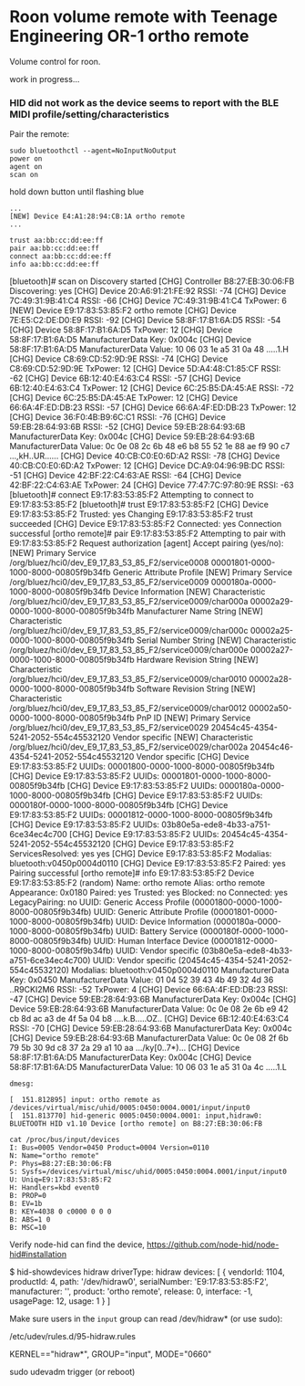 # Roon volume remote with Teenage Engineering OR-1 ortho remote

Volume control for roon.

work in progress... 


### HID did not work as the device seems to report with the BLE MIDI profile/setting/characteristics

Pair the remote:

```
sudo bluetoothctl --agent=NoInputNoOutput
power on
agent on
scan on
```
hold down button until flashing blue
```
...
[NEW] Device E4:A1:28:94:CB:1A ortho remote
...

trust aa:bb:cc:dd:ee:ff
pair aa:bb:cc:dd:ee:ff
connect aa:bb:cc:dd:ee:ff
info aa:bb:cc:dd:ee:ff
```

[bluetooth]# scan on
Discovery started
[CHG] Controller B8:27:EB:30:06:FB Discovering: yes
[CHG] Device 20:A6:91:21:FE:92 RSSI: -74
[CHG] Device 7C:49:31:9B:41:C4 RSSI: -66
[CHG] Device 7C:49:31:9B:41:C4 TxPower: 6
[NEW] Device E9:17:83:53:85:F2 ortho remote
[CHG] Device 7E:E5:C2:DE:D0:E9 RSSI: -92
[CHG] Device 58:8F:17:B1:6A:D5 RSSI: -54
[CHG] Device 58:8F:17:B1:6A:D5 TxPower: 12
[CHG] Device 58:8F:17:B1:6A:D5 ManufacturerData Key: 0x004c
[CHG] Device 58:8F:17:B1:6A:D5 ManufacturerData Value:
  10 06 03 1e a5 31 0a 48                          .....1.H
[CHG] Device C8:69:CD:52:9D:9E RSSI: -74
[CHG] Device C8:69:CD:52:9D:9E TxPower: 12
[CHG] Device 5D:A4:48:C1:85:CF RSSI: -62
[CHG] Device 6B:12:40:E4:63:C4 RSSI: -57
[CHG] Device 6B:12:40:E4:63:C4 TxPower: 12
[CHG] Device 6C:25:B5:DA:45:AE RSSI: -72
[CHG] Device 6C:25:B5:DA:45:AE TxPower: 12
[CHG] Device 66:6A:4F:ED:DB:23 RSSI: -57
[CHG] Device 66:6A:4F:ED:DB:23 TxPower: 12
[CHG] Device 36:F0:4B:B9:6C:C1 RSSI: -76
[CHG] Device 59:EB:28:64:93:6B RSSI: -52
[CHG] Device 59:EB:28:64:93:6B ManufacturerData Key: 0x004c
[CHG] Device 59:EB:28:64:93:6B ManufacturerData Value:
  0c 0e 08 2c 6b 48 e6 b8 55 52 1e 88 ae f9 90 c7  ...,kH..UR......
[CHG] Device 40:CB:C0:E0:6D:A2 RSSI: -78
[CHG] Device 40:CB:C0:E0:6D:A2 TxPower: 12
[CHG] Device DC:A9:04:96:9B:DC RSSI: -51
[CHG] Device 42:BF:22:C4:63:AE RSSI: -64
[CHG] Device 42:BF:22:C4:63:AE TxPower: 24
[CHG] Device 77:47:7C:97:80:9E RSSI: -63
[bluetooth]# connect E9:17:83:53:85:F2
Attempting to connect to E9:17:83:53:85:F2
[bluetooth]# trust E9:17:83:53:85:F2
[CHG] Device E9:17:83:53:85:F2 Trusted: yes
Changing E9:17:83:53:85:F2 trust succeeded
[CHG] Device E9:17:83:53:85:F2 Connected: yes
Connection successful
[ortho remote]# pair E9:17:83:53:85:F2
Attempting to pair with E9:17:83:53:85:F2
Request authorization
[agent] Accept pairing (yes/no): [NEW] Primary Service
	/org/bluez/hci0/dev_E9_17_83_53_85_F2/service0008
	00001801-0000-1000-8000-00805f9b34fb
	Generic Attribute Profile
[NEW] Primary Service
	/org/bluez/hci0/dev_E9_17_83_53_85_F2/service0009
	0000180a-0000-1000-8000-00805f9b34fb
	Device Information
[NEW] Characteristic
	/org/bluez/hci0/dev_E9_17_83_53_85_F2/service0009/char000a
	00002a29-0000-1000-8000-00805f9b34fb
	Manufacturer Name String
[NEW] Characteristic
	/org/bluez/hci0/dev_E9_17_83_53_85_F2/service0009/char000c
	00002a25-0000-1000-8000-00805f9b34fb
	Serial Number String
[NEW] Characteristic
	/org/bluez/hci0/dev_E9_17_83_53_85_F2/service0009/char000e
	00002a27-0000-1000-8000-00805f9b34fb
	Hardware Revision String
[NEW] Characteristic
	/org/bluez/hci0/dev_E9_17_83_53_85_F2/service0009/char0010
	00002a28-0000-1000-8000-00805f9b34fb
	Software Revision String
[NEW] Characteristic
	/org/bluez/hci0/dev_E9_17_83_53_85_F2/service0009/char0012
	00002a50-0000-1000-8000-00805f9b34fb
	PnP ID
[NEW] Primary Service
	/org/bluez/hci0/dev_E9_17_83_53_85_F2/service0029
	20454c45-4354-5241-2052-554c45532120
	Vendor specific
[NEW] Characteristic
	/org/bluez/hci0/dev_E9_17_83_53_85_F2/service0029/char002a
	20454c46-4354-5241-2052-554c45532120
	Vendor specific
[CHG] Device E9:17:83:53:85:F2 UUIDs: 00001800-0000-1000-8000-00805f9b34fb
[CHG] Device E9:17:83:53:85:F2 UUIDs: 00001801-0000-1000-8000-00805f9b34fb
[CHG] Device E9:17:83:53:85:F2 UUIDs: 0000180a-0000-1000-8000-00805f9b34fb
[CHG] Device E9:17:83:53:85:F2 UUIDs: 0000180f-0000-1000-8000-00805f9b34fb
[CHG] Device E9:17:83:53:85:F2 UUIDs: 00001812-0000-1000-8000-00805f9b34fb
[CHG] Device E9:17:83:53:85:F2 UUIDs: 03b80e5a-ede8-4b33-a751-6ce34ec4c700
[CHG] Device E9:17:83:53:85:F2 UUIDs: 20454c45-4354-5241-2052-554c45532120
[CHG] Device E9:17:83:53:85:F2 ServicesResolved: yes
yes
[CHG] Device E9:17:83:53:85:F2 Modalias: bluetooth:v0450p0004d0110
[CHG] Device E9:17:83:53:85:F2 Paired: yes
Pairing successful
[ortho remote]# info E9:17:83:53:85:F2
Device E9:17:83:53:85:F2 (random)
	Name: ortho remote
	Alias: ortho remote
	Appearance: 0x0180
	Paired: yes
	Trusted: yes
	Blocked: no
	Connected: yes
	LegacyPairing: no
	UUID: Generic Access Profile    (00001800-0000-1000-8000-00805f9b34fb)
	UUID: Generic Attribute Profile (00001801-0000-1000-8000-00805f9b34fb)
	UUID: Device Information        (0000180a-0000-1000-8000-00805f9b34fb)
	UUID: Battery Service           (0000180f-0000-1000-8000-00805f9b34fb)
	UUID: Human Interface Device    (00001812-0000-1000-8000-00805f9b34fb)
	UUID: Vendor specific           (03b80e5a-ede8-4b33-a751-6ce34ec4c700)
	UUID: Vendor specific           (20454c45-4354-5241-2052-554c45532120)
	Modalias: bluetooth:v0450p0004d0110
	ManufacturerData Key: 0x0450
	ManufacturerData Value:
  01 04 52 39 43 4b 49 32 4d 36                    ..R9CKI2M6
	RSSI: -52
	TxPower: 4
[CHG] Device 66:6A:4F:ED:DB:23 RSSI: -47
[CHG] Device 59:EB:28:64:93:6B ManufacturerData Key: 0x004c
[CHG] Device 59:EB:28:64:93:6B ManufacturerData Value:
  0c 0e 08 2e 6b e9 42 cb 8d ac a3 de 4f 5a 04 b8  ....k.B.....OZ..
[CHG] Device 6B:12:40:E4:63:C4 RSSI: -70
[CHG] Device 59:EB:28:64:93:6B ManufacturerData Key: 0x004c
[CHG] Device 59:EB:28:64:93:6B ManufacturerData Value:
  0c 0e 08 2f 6b 79 5b 30 9d c8 37 2a 29 a1 10 aa  .../ky[0..7*)...
[CHG] Device 58:8F:17:B1:6A:D5 ManufacturerData Key: 0x004c
[CHG] Device 58:8F:17:B1:6A:D5 ManufacturerData Value:
  10 06 03 1e a5 31 0a 4c                          .....1.L







```
dmesg:

[  151.812895] input: ortho remote as /devices/virtual/misc/uhid/0005:0450:0004.0001/input/input0
[  151.813770] hid-generic 0005:0450:0004.0001: input,hidraw0: BLUETOOTH HID v1.10 Device [ortho remote] on B8:27:EB:30:06:FB
```

```
cat /proc/bus/input/devices
I: Bus=0005 Vendor=0450 Product=0004 Version=0110
N: Name="ortho remote"
P: Phys=B8:27:EB:30:06:FB
S: Sysfs=/devices/virtual/misc/uhid/0005:0450:0004.0001/input/input0
U: Uniq=E9:17:83:53:85:F2
H: Handlers=kbd event0
B: PROP=0
B: EV=1b
B: KEY=4038 0 c0000 0 0 0
B: ABS=1 0
B: MSC=10
```


Verify node-hid can find the device, https://github.com/node-hid/node-hid#installation

$ hid-showdevices hidraw
driverType: hidraw
devices: [
  {
    vendorId: 1104,
    productId: 4,
    path: '/dev/hidraw0',
    serialNumber: 'E9:17:83:53:85:F2',
    manufacturer: '',
    product: 'ortho remote',
    release: 0,
    interface: -1,
    usagePage: 12,
    usage: 1
  }
]


Make sure users in the `input` group can read /dev/hidraw* (or use sudo): 

/etc/udev/rules.d/95-hidraw.rules

KERNEL=="hidraw*", GROUP="input", MODE="0660"

sudo udevadm trigger (or reboot)
